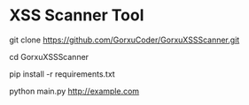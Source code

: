 # XSS Scanner Tool

git clone https://github.com/GorxuCoder/GorxuXSSScanner.git

   cd GorxuXSSScanner
   
   pip install -r requirements.txt
  
   python main.py
   http://example.com
